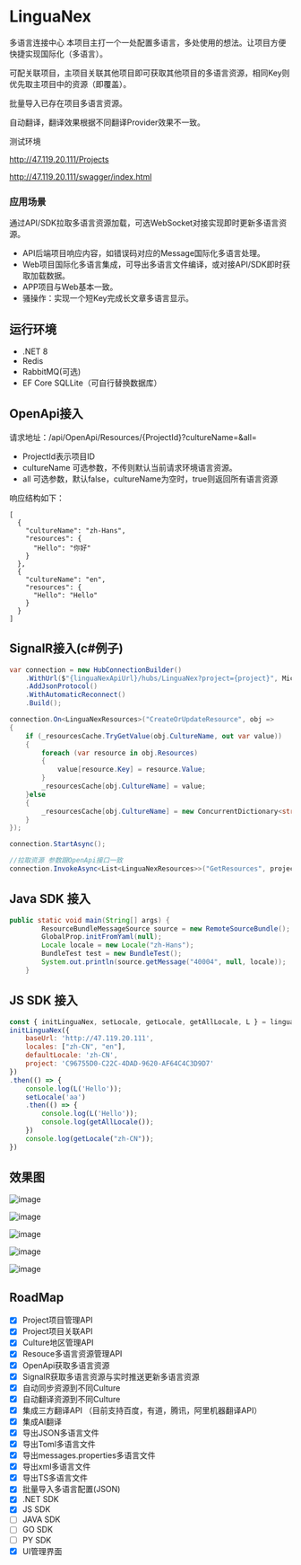 # LinguaNex
多语言连接中心
本项目主打一个一处配置多语言，多处使用的想法。让项目方便快捷实现国际化（多语言）。

可配关联项目，主项目关联其他项目即可获取其他项目的多语言资源，相同Key则优先取主项目中的资源（即覆盖）。

批量导入已存在项目多语言资源。

自动翻译，翻译效果根据不同翻译Provider效果不一致。

测试环境

http://47.119.20.111/Projects

http://47.119.20.111/swagger/index.html
### 应用场景
通过API/SDK拉取多语言资源加载，可选WebSocket对接实现即时更新多语言资源。
- API后端项目响应内容，如错误码对应的Message国际化多语言处理。
- Web项目国际化多语言集成，可导出多语言文件编译，或对接API/SDK即时获取加载数据。
- APP项目与Web基本一致。
- 骚操作：实现一个短Key完成长文章多语言显示。

## 运行环境
- .NET 8
- Redis
- RabbitMQ(可选)
- EF Core SQLLite（可自行替换数据库）

## OpenApi接入
请求地址：/api/OpenApi/Resources/{ProjectId}?cultureName=&all=

- ProjectId表示项目ID
- cultureName 可选参数，不传则默认当前请求环境语言资源。
- all 可选参数，默认false，cultureName为空时，true则返回所有语言资源
  
响应结构如下：
```
[
  {
    "cultureName": "zh-Hans",
    "resources": {
      "Hello": "你好"
    }
  },
  {
    "cultureName": "en",
    "resources": {
      "Hello": "Hello"
    }
  }
]
```
## SignalR接入(c#例子)
``` c#
var connection = new HubConnectionBuilder()
    .WithUrl($"{linguaNexApiUrl}/hubs/LinguaNex?project={project}", Microsoft.AspNetCore.Http.Connections.HttpTransportType.WebSockets)
    .AddJsonProtocol()
    .WithAutomaticReconnect()
    .Build();

connection.On<LinguaNexResources>("CreateOrUpdateResource", obj => 
{
    if (_resourcesCache.TryGetValue(obj.CultureName, out var value))
    {
        foreach (var resource in obj.Resources)
        {
            value[resource.Key] = resource.Value;
        }
        _resourcesCache[obj.CultureName] = value;
    }else
    {
        _resourcesCache[obj.CultureName] = new ConcurrentDictionary<string, string>(obj.Resources);
    }
});

connection.StartAsync();

//拉取资源 参数跟OpenApi接口一致
connection.InvokeAsync<List<LinguaNexResources>>("GetResources", projectId, cultureName,all);
``` 
## Java SDK 接入
``` java
public static void main(String[] args) {
        ResourceBundleMessageSource source = new RemoteSourceBundle();
        GlobalProp.initFromYaml(null);
        Locale locale = new Locale("zh-Hans");
        BundleTest test = new BundleTest();
        System.out.println(source.getMessage("40004", null, locale));
    }
```


## JS SDK 接入
``` js
const { initLinguaNex, setLocale, getLocale, getAllLocale, L } = linguanex
initLinguaNex({
    baseUrl: 'http://47.119.20.111',
    locales: ["zh-CN", "en"],
    defaultLocale: 'zh-CN',
    project: 'C96755D0-C22C-4DAD-9620-AF64C4C3D9D7'
})
.then(() => {
    console.log(L('Hello'));
    setLocale('aa')
    .then(() => {
        console.log(L('Hello'));
        console.log(getAllLocale());
    })
    console.log(getLocale("zh-CN"));
})
```


## 效果图
![image](https://github.com/fanslead/LinguaNex/assets/22066473/5f59075e-7058-4c8e-83fc-b1d434d28af4)

![image](https://github.com/fanslead/LinguaNex/assets/22066473/492f515f-76a1-4b49-a601-914ae147e14c)

![image](https://github.com/fanslead/LinguaNex/assets/22066473/5a729175-3f4f-4061-b77c-42e8727d95ee)

![image](https://github.com/fanslead/LinguaNex/assets/22066473/a205a732-787d-48d9-a154-18f815e07b89)

![image](https://github.com/fanslead/LinguaNex/assets/22066473/99b13aba-f0b3-4b25-befc-775716fa6936)

## RoadMap
- [x] Project项目管理API
- [x] Project项目关联API
- [x] Culture地区管理API
- [x] Resouce多语言资源管理API
- [x] OpenApi获取多语言资源
- [x] SignalR获取多语言资源与实时推送更新多语言资源
- [x] 自动同步资源到不同Culture
- [x] 自动翻译资源到不同Culture
- [x] 集成三方翻译API （目前支持百度，有道，腾讯，阿里机器翻译API）
- [x] 集成AI翻译
- [x] 导出JSON多语言文件
- [x] 导出Toml多语言文件
- [x] 导出messages.properties多语言文件
- [x] 导出xml多语言文件
- [x] 导出TS多语言文件
- [x] 批量导入多语言配置(JSON)
- [x] .NET SDK
- [x] JS SDK
- [ ] JAVA SDK
- [ ] GO SDK
- [ ] PY SDK
- [x] UI管理界面
